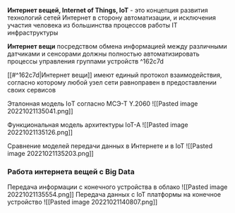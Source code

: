 **Интернет вещей, Internet of Things, IoT** - это концепция развития технологий сетей Интернет в сторону автоматизации, и исключения участия человека из большинства процессов работы IT инфраструктуры

**Интернет вещи** посредством обмена информацией между различными датчиками и сенсорами должны полностью автоматизировать процессы управления группами устройств ^162c7d

[[#^162c7d|Интернет вещи]] имеют единый протокол взаимодействия, согласно которому любой узел сети равноправен в предоставлении своих сервисов

Эталонная модель IоT согласно МСЭ-Т Y.2060
![[Pasted image 20221021135041.png]]

Функциональная модель архитектуры IoT-A
![[Pasted image 20221021135126.png]]

Сравнение моделей передачи данных в Интернете и в IoT
![[Pasted image 20221021135203.png]]

### Работа интернета вещей с Big Data
Передача информации с конечного устройства в облако
![[Pasted image 20221021135554.png]]
Передача данных с IoT платформы на конечное устройство
![[Pasted image 20221021140807.png]]
